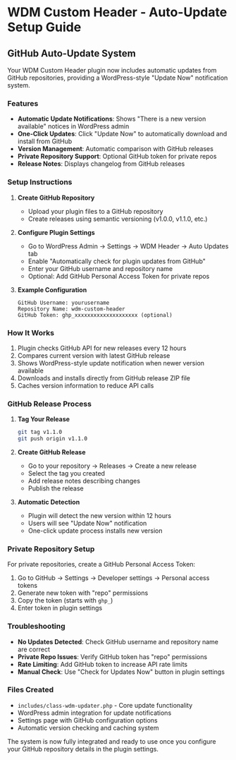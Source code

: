 # WDM Custom Header - Auto-Update Setup Guide

## GitHub Auto-Update System

Your WDM Custom Header plugin now includes automatic updates from GitHub repositories, providing a WordPress-style "Update Now" notification system.

### Features

- **Automatic Update Notifications**: Shows "There is a new version available" notices in WordPress admin
- **One-Click Updates**: Click "Update Now" to automatically download and install from GitHub
- **Version Management**: Automatic comparison with GitHub releases
- **Private Repository Support**: Optional GitHub token for private repos
- **Release Notes**: Displays changelog from GitHub releases

### Setup Instructions

1. **Create GitHub Repository**
   - Upload your plugin files to a GitHub repository
   - Create releases using semantic versioning (v1.0.0, v1.1.0, etc.)

2. **Configure Plugin Settings**
   - Go to WordPress Admin → Settings → WDM Header → Auto Updates tab
   - Enable "Automatically check for plugin updates from GitHub"
   - Enter your GitHub username and repository name
   - Optional: Add GitHub Personal Access Token for private repos

3. **Example Configuration**
   ```
   GitHub Username: yourusername
   Repository Name: wdm-custom-header
   GitHub Token: ghp_xxxxxxxxxxxxxxxxxxxx (optional)
   ```

### How It Works

1. Plugin checks GitHub API for new releases every 12 hours
2. Compares current version with latest GitHub release
3. Shows WordPress-style update notification when newer version available
4. Downloads and installs directly from GitHub release ZIP file
5. Caches version information to reduce API calls

### GitHub Release Process

1. **Tag Your Release**
   ```bash
   git tag v1.1.0
   git push origin v1.1.0
   ```

2. **Create GitHub Release**
   - Go to your repository → Releases → Create a new release
   - Select the tag you created
   - Add release notes describing changes
   - Publish the release

3. **Automatic Detection**
   - Plugin will detect the new version within 12 hours
   - Users will see "Update Now" notification
   - One-click update process installs new version

### Private Repository Setup

For private repositories, create a GitHub Personal Access Token:

1. Go to GitHub → Settings → Developer settings → Personal access tokens
2. Generate new token with "repo" permissions
3. Copy the token (starts with `ghp_`)
4. Enter token in plugin settings

### Troubleshooting

- **No Updates Detected**: Check GitHub username and repository name are correct
- **Private Repo Issues**: Verify GitHub token has "repo" permissions
- **Rate Limiting**: Add GitHub token to increase API rate limits
- **Manual Check**: Use "Check for Updates Now" button in plugin settings

### Files Created

- `includes/class-wdm-updater.php` - Core update functionality
- WordPress admin integration for update notifications
- Settings page with GitHub configuration options
- Automatic version checking and caching system

The system is now fully integrated and ready to use once you configure your GitHub repository details in the plugin settings.